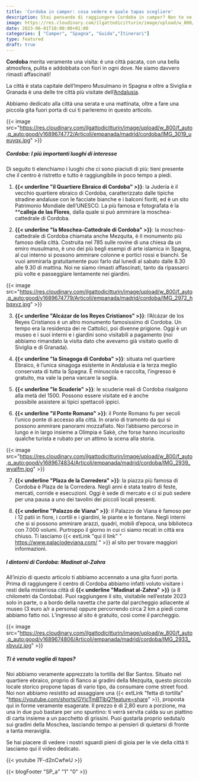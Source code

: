 ```yaml
---
title: 'Cordoba in camper: cosa vedere e quale tapas scegliere'
description: Stai pensando di raggiungere Cordoba in camper? Non te ne pentirai, è una meta meravigliosa! Scoprila con noi!  
image: https://res.cloudinary.com/ilgattodicitturin/image/upload/w_800/f_auto,q_auto:good/v1689674761/Articoli/empanada/madrid/cordoba/IMG_2986_mpur3w.jpg
date: 2023-06-01T10:00:00+01:00
categories: [ "Camper", "Spagna", "Guida","Itinerari"]
type: featured
draft: true 
---
```



**Cordoba** merita veramente una visita: è una città pacata, con una bella atmosfera, pulita e addobbata con fiori in ogni dove. Ne siamo davvero rimasti affascinati! 

La città è stata capitale dell’Impero Musulmano in Spagna e oltre a Siviglia e Granada è una delle tre città più visitate dell’[Andalusia](/blog/viaggio-andalusia-in-camper-itinerari.md).

<!-- Noi l’abbiamo raggiunta facilmente a bordo del nostro van e abbiamo parcheggiato vicino allo zoo (trovi qui le coordinate), to do da dove abbiamo raggiunto il centro città in 20 minuti a piedi.  -->

Abbiamo dedicato alla città una serata e una mattinata, oltre a fare una piccola gita fuori porta di cui ti parleremo in questo articolo. 

{{< image src="https://res.cloudinary.com/ilgattodicitturin/image/upload/w_800/f_auto,q_auto:good/v1689674772/Articoli/empanada/madrid/cordoba/IMG_3019_ueuyqx.jpg" >}}

##### Cordoba: I più importanti luoghi di interesse

Di seguito ti elenchiamo i luoghi che ci sono piaciuti di più: tieni presente che il centro è ristretto e tutto è raggiungibile in poco tempo a piedi. 

1. **{{< underline "il Quartiere Ebraico di Cordoba" >}}**: la Judería è il vecchio quartiere ebraico di Cordoba, caratterizzato dalle tipiche stradine andaluse con le facciate bianche e i balconi fioriti, ed è un sito Patrimonio Mondiale dell’UNESCO.
La più famosa e fotografata è la ****calleja de las Flores**, dalla quale si può ammirare la moschea-cattedrale di Cordoba.

2. **{{< underline "la Moschea-Cattedrale di Cordoba" >}}**: la moschea-cattedrale di Cordoba chiamata anche Mezquita, è il monumento più famoso della città. Costruita nel 785 sulle rovine di una chiesa da un emiro musulmano, è uno dei più begli esempi di arte islamica in Spagna, al cui interno si possono ammirare colonne e portici rossi e bianchi.
Se vuoi ammirarla gratuitamente puoi farlo dal lunedì al sabato dalle 8.30 alle 9.30 di mattina. 
Noi ne siamo rimasti affascinati, tanto da ripassarci più volte e passeggiare lentamente nei giardini.

{{< image src="https://res.cloudinary.com/ilgattodicitturin/image/upload/w_800/f_auto,q_auto:good/v1689674779/Articoli/empanada/madrid/cordoba/IMG_2972_hbqxvz.jpg" >}}

3. **{{< underline "Alcázar de los Reyes Cristianos" >}}**: l’Alcázar de los Reyes Cristianos è un altro monumento famosissimo di Cordoba. Un tempo era la residenza dei re Cattolici, poi divenne prigione. Oggi è un museo e i suoi interni e i giardini sono visitabili a pagamento (noi abbiamo rimandato la visita dato che avevamo già visitato quello di Siviglia e di Granada). 

4. **{{< underline "la Sinagoga di Cordoba" >}}**: situata nel quartiere Ebraico, è l’unica sinagoga esistente in Andalusia e la terza meglio conservata di tutta la Spagna. È minuscola e raccolta, l’ingresso è gratuito, ma vale la pena varcare la soglia. 

5. **{{< underline "le Scuderie" >}}**: le scuderie reali di Cordoba risalgono alla metà del 1500.
Possono essere visitate ed è anche possibile assistere ai tipici spettacoli ippici.

6. **{{< underline "il Ponte Romano" >}}**: il Ponte Romano fu per secoli l’unico ponte di accesso alla città. In orario di tramonto da qui si possono ammirare panorami mozzafiato. Noi l’abbiamo percorso in lungo e in largo insieme a Olimpia e Sakè, che forse hanno incuriosito qualche turista e rubato per un attimo la scena alla storia. 

{{< image src="https://res.cloudinary.com/ilgattodicitturin/image/upload/w_800/f_auto,q_auto:good/v1689674834/Articoli/empanada/madrid/cordoba/IMG_2939_wyalfm.jpg" >}}

7. **{{< underline "Plaza de la Corredera" >}}**: la piazza più famosa di Cordoba è Plaza de la Corredera. Negli anni è stata teatro di feste, mercati, corride e esecuzioni. Oggi è sede di mercato e ci si può sedere per una pausa a uno dei tavolini dei piccoli locali presenti. 

8. **{{< underline "Palazzo de Viana" >}}**: il Palazzo de Viana è famoso per i 12 patii in fiore, i cortili e i giardini, le piante e le fontane. Negli interni che si si possono ammirare arazzi, quadri, mobili d’epoca, una biblioteca con 7.000 volumi. Purtroppo il giorno in cui ci siamo recati in città era chiuso. Ti lasciamo {{< extLink "qui il link" " https://www.palaciodeviana.com/
" >}} al sito per trovare maggiori informazioni.

##### I dintorni di Cordoba: Madinat al-Zahra

All’inizio di questo articolo ti abbiamo accennato a una gita fuori porta. Prima di raggiungere il centro di Cordoba abbiamo infatti voluto visitare i resti della misteriosa città di **{{< underline "Madinat al-Zahra" >}}** (a 8 chilometri da Cordoba).
Puoi raggiungere il sito, visitabile nell’estate 2023 solo in parte, o a bordo della navetta che parte dal parcheggio adiacente al museo (3 euro a/r a persona) oppure percorrendo circa 2 km a piedi come abbiamo fatto noi.
L’ingresso al sito è gratuito, così come il parcheggio. 

{{< image src="https://res.cloudinary.com/ilgattodicitturin/image/upload/w_800/f_auto,q_auto:good/v1689674806/Articoli/empanada/madrid/cordoba/IMG_2933_xbyuiz.jpg" >}}

##### Ti è venuta voglia di tapas? 

Noi abbiamo veramente apprezzato la tortilla del Bar Santos. Situato nel quartiere ebraico, proprio di fianco ai gradini della Mezquita, questo piccolo locale storico propone tapas di vario tipo, da consumare come street food. Noi non abbiamo resistito ad assaggiare una {{< extLink "fetta di tortilla" "https://youtube.com/shorts/GYjcTmBTlbQ?feature=share" >}}, proposta qui in forme veramente esagerate. 
Il prezzo è di 2,80 euro a porzione, ma una in due può bastare per uno spuntino: ti verrà servita calda su un piattino di carta insieme a un pacchetto di grissini. Puoi gustarla proprio seduta/o sui gradini della Moschea, lasciando tempo ai pensieri di quietarsi di fronte a tanta meraviglia. 

Se hai piacere di vedere i nostri sguardi pieni di gioia per le vie della città ti lasciamo qui il video dedicato. 

{{< youtube 7F-d2nCwfwU >}} 


{{< blogFooter "SP_a" "1" "0" >}}